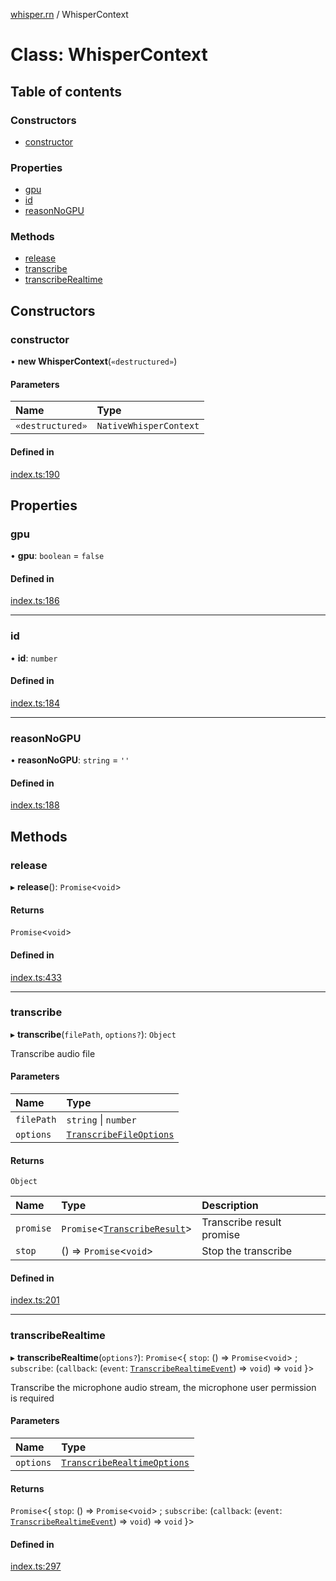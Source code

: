 [whisper.rn](../README.md) / WhisperContext

# Class: WhisperContext

## Table of contents

### Constructors

- [constructor](WhisperContext.md#constructor)

### Properties

- [gpu](WhisperContext.md#gpu)
- [id](WhisperContext.md#id)
- [reasonNoGPU](WhisperContext.md#reasonnogpu)

### Methods

- [release](WhisperContext.md#release)
- [transcribe](WhisperContext.md#transcribe)
- [transcribeRealtime](WhisperContext.md#transcriberealtime)

## Constructors

### constructor

• **new WhisperContext**(`«destructured»`)

#### Parameters

| Name | Type |
| :------ | :------ |
| `«destructured»` | `NativeWhisperContext` |

#### Defined in

[index.ts:190](https://github.com/mybigday/whisper.rn/blob/eed3c2b/src/index.ts#L190)

## Properties

### gpu

• **gpu**: `boolean` = `false`

#### Defined in

[index.ts:186](https://github.com/mybigday/whisper.rn/blob/eed3c2b/src/index.ts#L186)

___

### id

• **id**: `number`

#### Defined in

[index.ts:184](https://github.com/mybigday/whisper.rn/blob/eed3c2b/src/index.ts#L184)

___

### reasonNoGPU

• **reasonNoGPU**: `string` = `''`

#### Defined in

[index.ts:188](https://github.com/mybigday/whisper.rn/blob/eed3c2b/src/index.ts#L188)

## Methods

### release

▸ **release**(): `Promise`<`void`\>

#### Returns

`Promise`<`void`\>

#### Defined in

[index.ts:433](https://github.com/mybigday/whisper.rn/blob/eed3c2b/src/index.ts#L433)

___

### transcribe

▸ **transcribe**(`filePath`, `options?`): `Object`

Transcribe audio file

#### Parameters

| Name | Type |
| :------ | :------ |
| `filePath` | `string` \| `number` |
| `options` | [`TranscribeFileOptions`](../README.md#transcribefileoptions) |

#### Returns

`Object`

| Name | Type | Description |
| :------ | :------ | :------ |
| `promise` | `Promise`<[`TranscribeResult`](../README.md#transcriberesult)\> | Transcribe result promise |
| `stop` | () => `Promise`<`void`\> | Stop the transcribe |

#### Defined in

[index.ts:201](https://github.com/mybigday/whisper.rn/blob/eed3c2b/src/index.ts#L201)

___

### transcribeRealtime

▸ **transcribeRealtime**(`options?`): `Promise`<{ `stop`: () => `Promise`<`void`\> ; `subscribe`: (`callback`: (`event`: [`TranscribeRealtimeEvent`](../README.md#transcriberealtimeevent)) => `void`) => `void`  }\>

Transcribe the microphone audio stream, the microphone user permission is required

#### Parameters

| Name | Type |
| :------ | :------ |
| `options` | [`TranscribeRealtimeOptions`](../README.md#transcriberealtimeoptions) |

#### Returns

`Promise`<{ `stop`: () => `Promise`<`void`\> ; `subscribe`: (`callback`: (`event`: [`TranscribeRealtimeEvent`](../README.md#transcriberealtimeevent)) => `void`) => `void`  }\>

#### Defined in

[index.ts:297](https://github.com/mybigday/whisper.rn/blob/eed3c2b/src/index.ts#L297)
